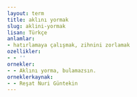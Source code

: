 ```yaml
---
layout: term
title: aklını yormak
slug: aklini-yormak
lisan: Türkçe
anlamlar:
- hatırlamaya çalışmak, zihnini zorlamak
ozellikler:
- - ''
ornekler:
- - Aklını yorma, bulamazsın.
orneklerkaynak:
- - Reşat Nuri Güntekin
---
```

